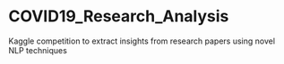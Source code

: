 # COVID19_Research_Analysis
Kaggle competition to extract insights from research papers using novel NLP techniques
